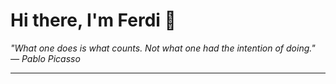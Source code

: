 <h1>Hi there, I'm Ferdi 👋</h1>

<p><em>
  "What one does is what counts. Not what one had the intention of doing." — Pablo Picasso
</em></p>

---
